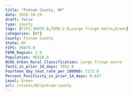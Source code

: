 ```yaml
---
title: "Putnam County, NY"
date: 2020-10-29
draft: false
type: county
tags: [FIPS:36079.0,FEMA:2.0,Large fringe metro,Green]
categories: [NY]
County: Putnam County
State: NY
FIPS: 36079.0
FEMA_Region: 2.0
Population: 98320.0
NCHS_Urban_Rural_Classification: Large fringe metro
Tests_in_prior_14_days: 7052.0
Fourteen_day_test_rate_per_100000: 7172.0
Percent_Positivity_in_prior_14_days: 0.017
Level: Green
url: /states/NY/putnam-county
---
```



